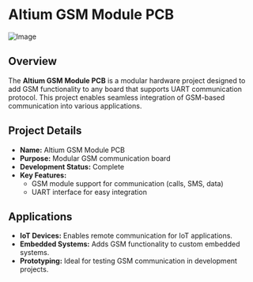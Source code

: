 # Altium GSM Module PCB

![Image](https://github.com/user-attachments/assets/192e568f-1efe-424e-bd9c-4fa3c98dd3ce)

## Overview
The **Altium GSM Module PCB** is a modular hardware project designed to add GSM functionality to any board that supports UART communication protocol. This project enables seamless integration of GSM-based communication into various applications.

## Project Details
- **Name:** Altium GSM Module PCB
- **Purpose:** Modular GSM communication board
- **Development Status:** Complete
- **Key Features:**
  - GSM module support for communication (calls, SMS, data)
  - UART interface for easy integration

## Applications
- **IoT Devices:** Enables remote communication for IoT applications.
- **Embedded Systems:** Adds GSM functionality to custom embedded systems.
- **Prototyping:** Ideal for testing GSM communication in development projects.
